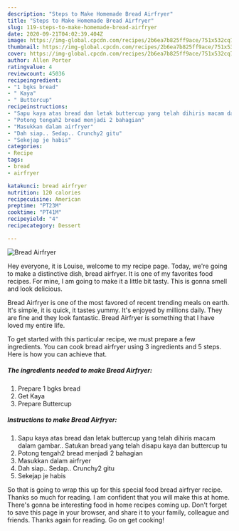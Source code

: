 ```yaml
---
description: "Steps to Make Homemade Bread Airfryer"
title: "Steps to Make Homemade Bread Airfryer"
slug: 119-steps-to-make-homemade-bread-airfryer
date: 2020-09-21T04:02:39.404Z
image: https://img-global.cpcdn.com/recipes/2b6ea7b825ff9ace/751x532cq70/bread-airfryer-resipi-foto-utama.jpg
thumbnail: https://img-global.cpcdn.com/recipes/2b6ea7b825ff9ace/751x532cq70/bread-airfryer-resipi-foto-utama.jpg
cover: https://img-global.cpcdn.com/recipes/2b6ea7b825ff9ace/751x532cq70/bread-airfryer-resipi-foto-utama.jpg
author: Allen Porter
ratingvalue: 4
reviewcount: 45036
recipeingredient:
- "1 bgks bread"
- " Kaya"
- " Buttercup"
recipeinstructions:
- "Sapu kaya atas bread dan letak buttercup yang telah dihiris macam dalam gambar.. Satukan bread yang telah disapu kaya dan buttercup tu"
- "Potong tengah2 bread menjadi 2 bahagian"
- "Masukkan dalam airfryer"
- "Dah siap.. Sedap.. Crunchy2 gitu"
- "Sekejap je habis"
categories:
- Recipe
tags:
- bread
- airfryer

katakunci: bread airfryer 
nutrition: 120 calories
recipecuisine: American
preptime: "PT23M"
cooktime: "PT41M"
recipeyield: "4"
recipecategory: Dessert

---
```



![Bread Airfryer](https://img-global.cpcdn.com/recipes/2b6ea7b825ff9ace/751x532cq70/bread-airfryer-resipi-foto-utama.jpg)

Hey everyone, it is Louise, welcome to my recipe page. Today, we're going to make a distinctive dish, bread airfryer. It is one of my favorites food recipes. For mine, I am going to make it a little bit tasty. This is gonna smell and look delicious.



Bread Airfryer is one of the most favored of recent trending meals on earth. It's simple, it is quick, it tastes yummy. It's enjoyed by millions daily. They are fine and they look fantastic. Bread Airfryer is something that I have loved my entire life.


To get started with this particular recipe, we must prepare a few ingredients. You can cook bread airfryer using 3 ingredients and 5 steps. Here is how you can achieve that.

<!--inarticleads1-->

##### The ingredients needed to make Bread Airfryer:

1. Prepare 1 bgks bread
1. Get  Kaya
1. Prepare  Buttercup




<!--inarticleads2-->

##### Instructions to make Bread Airfryer:

1. Sapu kaya atas bread dan letak buttercup yang telah dihiris macam dalam gambar.. Satukan bread yang telah disapu kaya dan buttercup tu
1. Potong tengah2 bread menjadi 2 bahagian
1. Masukkan dalam airfryer
1. Dah siap.. Sedap.. Crunchy2 gitu
1. Sekejap je habis




So that is going to wrap this up for this special food bread airfryer recipe. Thanks so much for reading. I am confident that you will make this at home. There's gonna be interesting food in home recipes coming up. Don't forget to save this page in your browser, and share it to your family, colleague and friends. Thanks again for reading. Go on get cooking!
